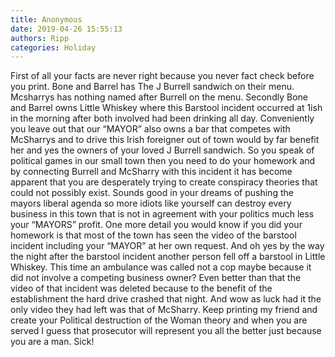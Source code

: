 ```yaml
---
title: Anonymous
date: 2019-04-26 15:55:13
authors: Ripp
categories: Holiday
---
```


 First of all your facts are never right because you never fact check before you print. Bone and Barrel has The J Burrell sandwich on their menu. Mcsharrys has nothing named after Burrell on the menu. Secondly Bone and Barrel owns Little Whiskey where this Barstool incident occurred at 1ish in the morning after both involved had been drinking all day.  Conveniently you leave out that our “MAYOR” also owns a bar that competes with McSharrys and to drive this Irish foreigner out of town would by far benefit her and yes the owners of your loved J Burrell sandwich.   So you speak of political games in our small town then you need to do your homework and by connecting Burrell and McSharry with this incident it has become apparent that you are desperately trying to create conspiracy theories that could not possibly exist.  Sounds good in your dreams of pushing the mayors liberal agenda so more idiots like yourself can destroy every business in this town that is  not in agreement with your politics much less your “MAYORS” profit.  One more detail you would know if you did your homework is that most of the town has seen the video of the barstool incident including your “MAYOR” at her own request. And oh yes by the way the night after the barstool incident another person fell off a barstool in Little Whiskey. This time an ambulance was called not a cop maybe because it did not involve a competing business owner?   Even better than that the video of that incident was deleted because to the benefit of the establishment the hard drive crashed that night. And wow as luck had it the only video they had left was that of McSharry.  Keep printing my friend and create your Political destruction of the Woman theory and when you are served I guess that prosecutor will represent you all the better just because you are a man. Sick!